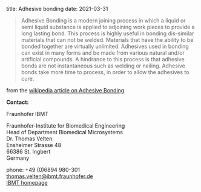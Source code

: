 title: Adhesive bonding
date: 2021-03-31

> Adhesive Bonding is a modern joining process in which a liquid or semi liquid substance is applied 
> to adjoining work pieces to provide a long lasting bond. This process is highly useful in bonding
> dis-similar materials that can not be welded. Materials that have the ability to be bonded
> together are virtually unlimited. Adhesives used in bonding can exist in many forms and be made
> from various natural and/or artificial compounds. A hindrance to this process is that adhesive
> bonds are not instantaneous such as welding or nailing. Adhesive bonds take more time to process,
> in order to allow the adhesives to cure.

from the [wikipedia article on Adhesive Bonding](http://en.wikipedia.org/wiki/Adhesive_bonding)
<!--break-->
__Contact:__

Fraunhofer IBMT

Fraunhofer-Institute for Biomedical Engineering  
Head of Department Biomedical Microsystems  
Dr. Thomas Velten  
Ensheimer Strasse 48   
66386 St. Ingbert   
Germany  

phone: +49 (0)6894 980-301   
thomas.velten@ibmt.fraunhofer.de  
[IBMT homepage](http://www.ibmt.fraunhofer.de/fhg/ibmt_en/biomedical_engineering/biomedical_microsystems/microsensors_microfluidics/index.jsp)